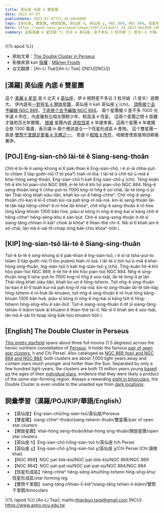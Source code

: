 ```yaml
---
title: 英仙座 內底 ê 雙星團
date: 2023-07-07
publishdate: 2023-07-07T11:45:00+0800
tags: [英仙座, 雙星團, 開放星團, 英仙座 h, 英仙座 χ, NGC 869, NGC 884, 恆星形成區, 雙筒千里鏡]
hero: https://apod.nasa.gov/apod/image/2307/Caldwell_14_2023_HaLRGB_LRGB_stars_wm-scaled.png
summary: 這張美麗 ê 星空是 tī 北天 ê 英仙座，差不多佔 3 粒月娘（1 度半）ê 大細。
---
```


{{% apod %}}

- 原始文章：[The Double Cluster in Perseus](https://apod.nasa.gov/apod/ap230707.html)
- 影像來源 kah [版權][copyright]：[Mårten Frosth](https://www.frosth.se/)
- 台文翻譯：[An-Li Tsai][An-Li Tsai] ([NCU][NCU])

## [漢羅] 英仙座 內底 ê 雙星團
這个 [美麗 ê 星空][This pretty starfield] 是 tī 北天 ê [英仙座][Perseus]，伊 ê 視野差不多佔 3 粒月娘（1 度半）遐爾大。
伊內底有[一對有名 ê 開放星團][pair of open star clusters]，英仙座 h kah 英仙座 χ (chi)。
[頂懸彼个去予編做 NGC 869][NGC 869 (top) and NGC 884]，[下底彼个去予編做 NGC 884][and NGC 884]。
兩个星團攏 tī 差不多 7000 光年遠 ê 所在，內底攏有比咱太陽較少年、較高溫 ê 恆星。
這兩个星團之間 ê 距離才幾若百光年爾爾。
[根據][based on] 星團內底 [逐粒恆星][individual stars] ê 年歲來看，這兩个星團 ê 年歲攏仝款 1300 萬歲，表示講 in 兩个應該是仝一个恆星形成區 ê 產物。
這个雙星團一直是 [雙筒千里鏡足愛看 ê 天體之一][sight in binoculars]。
若是 tī [較暗 ê 所在][dark locations]，咱閣會使直接用目睭看著伊。

## [POJ] Eng-sian-chō lāi-té ê Siang-seng-thoân
Chit-ê bí-lē ê seng-khong sī tī pak-thian ê Eng-sian-chō, i ê sī-iá chha-put-to chiàm 3 lia̍p goe̍h-niû (1 tō͘ pòaⁿ) hiah-nī tōa.
I lāi-té ū chi̍t-tùi ū-miâ ê khai-hòng seng-thoân, Eng-sian-chō h kah Eng-sian-chō χ (chi).
Téng-koân hit-ê khì hō͘ pian-chò NGC 869, ē-té hit-ê khì hō͘ pian-chò NGC 884.
Nn̄g-ê seng-thoân lóng tī chha-put-to 7000 kng-nî hn̄g ê só͘-chāi, lāi-té lóng-ū pí lán Thài-iông khah siàu-liân, khah ko-un ê hêng-chheⁿ.
Chit nn̄g-ê seng-thoân chi-kan ê kī-lî chiah kúi-nā pah kng-nî niā-niā.
kin-kì seng-thoân lāi-té ta̍k-lia̍p hêng-chheⁿ ê nî-hòe lâi-khòaⁿ, chit nn̄g-ê seng-thoân ê nî-hòe lóng kāng-khoán 1300 bān hòe, piáu-sī kóng in nn̄g-ê èng-kai sī kāng chi̍t-ê hêng-chheⁿ hêng-sêng-khu ê sán-bu̍t.
Chit-ê siang-seng-thoân it-ti̍t sī siang-tâng chhian-lí-kiàⁿ chiok ài khòaⁿ ê thian-thé chi-it.
Nā-sī tī khah àm ê só͘-chāi, lán mā ē-sái ti̍t-chiap iōng ba̍k-chiu khòaⁿ-tio̍h i.

## [KIP] Ing-sian-tsō lāi-té ê Siang-sing-thuân
Tsit-ê bí-lē ê sing-khong sī tī pak-thian ê Ing-sian-tsō, i ê sī-iá tsha-put-to tsiàm 3 lia̍p gue̍h-niû (1 tōo puànn) hiah-nī tuā.
I lāi-té ū tsi̍t-tuì ū-miâ ê khai-hòng sing-thuân, Ing-sian-tsō h kah Ing-sian-tsō χ (chi).
Tíng-kuân hit-ê khì hōo pian-tsò NGC 869, ē-té hit-ê khì hōo pian-tsò NGC 884.
Nn̄g-ê sing-thuân lóng tī tsha-put-to 7000 kng-nî hn̄g ê sóo-tsāi, lāi-té lóng-ū pí lán Thài-iông khah siàu-liân, khah ko-un ê hîng-tshenn.
Tsit nn̄g-ê sing-thuân tsi-kan ê kī-lî tsiah kuí-nā pah kng-nî niā-niā.
kin-kì sing-thuân lāi-té ta̍k-lia̍p hîng-tshenn ê nî-huè lâi-khuànn, tsit nn̄g-ê sing-thuân ê nî-huè lóng kāng-khuán 1300 bān huè, piáu-sī kóng in nn̄g-ê ìng-kai sī kāng tsi̍t-ê hîng-tshenn hîng-sîng-khu ê sán-bu̍t.
Tsit-ê siang-sing-thuân it-ti̍t sī siang-tâng tshian-lí-kiànn tsiok ài khuànn ê thian-thé tsi-it.
Nā-sī tī khah àm ê sóo-tsāi, lán mā ē-sái ti̍t-tsiap iōng ba̍k-tsiu khuànn-tio̍h i.

## [English] The Double Cluster in Perseus
[This pretty starfield][This pretty starfield] spans about three full moons (1.5 degrees) across the heroic northern constellation of [Perseus][Perseus].
It holds the famous [pair of open star clusters][pair of open star clusters], h and Chi Persei.
Also cataloged as [NGC 869 (top) and NGC 884][NGC 869 (top) and NGC 884] [and NGC 884][and NGC 884], both clusters are about 7,000 light-years away and contain stars much younger and hotter than the Sun.
Separated by only a few hundred light-years, the clusters are both 13 million years young [based on][based on] the ages of their [individual stars][individual stars], evidence that they were likely a product of the same star-forming region.
Always a rewarding [sight in binoculars][sight in binoculars], the Double Cluster is even visible to the unaided eye from [dark locations][dark locations].

## 詞彙學習（漢羅/POJ/KIP/華語/English）
- 【英仙座】Eng-sian-chō/Ing-sian-tsō/英仙座/Perseus
- 【雙星團】siang-chheⁿ-thoân/siang-tshenn-thuân/雙星團/pair of open star clusters
- 【開放星團】khai-hòng seng-thoân/khai-hòng sing-thuân/開放星團/open star clusters
- 【英仙座 h】Eng-sian-chō h/Ing-sian-tsō h/英仙座 h/h Persei
- 【英仙座 χ】Eng-sian-chō χ/Ing-sian-tsō χ/英仙座 χ/Chi Persei (Chi 讀做 khai)
- 【NGC 869】NGC pat-lio̍k-kiú/NGC pat-lio̍k-kiú/NGC 869/NGC 869
- 【NGC 884】NGC pat-pat-sù/NGC pat-pat-sù/NGC 884/NGC 884
- 【恆星形成區】hêng-chheⁿ hêng-sêng-khu/hîng-tshenn hîng-sîng-khu/恆星形成區/star forming reg
- 【雙筒千里鏡】siang-tâng chhian-lí-kiàⁿ/siang-tâng tshian-lí-kiànn/雙筒千里鏡/binoculars

{{% /apod %}}
[An-Li Tsai]: mailto:thianbun.taigi@gmail.com
[NCU]: https://www.astro.ncu.edu.tw

[copyright]: https://apod.nasa.gov/apod/fap/lib/about_apod.html#srapply
[License]: https://creativecommons.org/licenses/by/2.0/

[This pretty starfield]:https://www.frosth.se/2023/05/07/caldwell-14-double-cluster/
[Perseus]:http://en.wikipedia.org/wiki/Perseus_constellation
[pair of open star clusters]:https://www.nasa.gov/feature/goddard/caldwell-14
[NGC 869 (top) and NGC 884]:http://www.messier.seds.org/xtra/ngc/n0869.html
[and NGC 884]:http://www.messier.seds.org/xtra/ngc/n0869.html
[based on]:http://arxiv.org/abs/astro-ph/0205130
[individual stars]:http://www.messier.seds.org/open.html
[sight in binoculars]:http://10minuteastronomy.wordpress.com/2009/11/21/mission-11-cassiopeia-and-the-double-cluster/
[dark locations]:https://apod.nasa.gov/apod/ap060413.html
